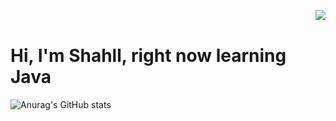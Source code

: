 <a href="https://github.com/shahll"><img src="https://komarev.com/ghpvc/?username=shahll&style=for-the-badge&color=6ea689" align="right"></a></br>
# Hi, I'm Shahll, right now learning Java

![Anurag's GitHub stats](https://github-readme-stats.vercel.app/api?username=Shahll&show_icons=true&theme=radical&custom_title=My%20GitHub%20Stats&bg_color=1f2f39&icon_color=376E76&title_color=549486)



